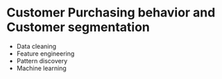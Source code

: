 # Customer Purchasing behavior and Customer segmentation

- Data cleaning
- Feature engineering
- Pattern discovery
- Machine learning
